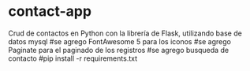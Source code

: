 # contact-app
Crud de contactos en Python con la librería de Flask, utilizando base de datos mysql
#se agrego FontAwesome 5 para los iconos
#se agrego Paginate para el paginado de los registros
#se agrego busqueda de contacto
#pip install -r requirements.txt


